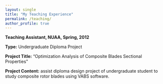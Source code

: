 ```yaml
---
layout: single
title: "My Teaching Experience"
permalink: /teaching/
author_profile: true
---
```


**Teaching Assistant, NUAA, Spring, 2012**

**Type:** Undergraduate Diploma Project

**Project Title:** “Optimization Analysis of Composite Blades Sectional Properties"

**Project Content:** assist diploma design project of undergraduate student to study composite rotor blades using VABS software.